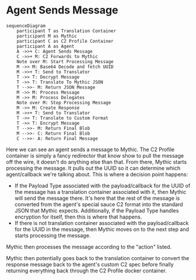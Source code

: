 # Agent Sends Message

```mermaid
sequenceDiagram
    participant T as Translation Container
    participant M as Mythic
    participant C as C2 Profile Container
    participant A as Agent
    A ->>+ C: Agent Sends Message
    C ->>+ M: C2 Forwards to Mythic
    Note over M: Start Processing Message
    M ->> M: Base64 Decode and fetch UUID
    M ->>+ T: Send to Translator
    T ->> T: Decrypt Message
    T ->> T: Translate To Mythic JSON
    T -->>- M: Return JSON Message
    M ->> M: Process Message
    M ->> M: Process Delegates
    Note over M: Stop Processing Message
    M ->> M: Create Response
    M ->>+ T: Send to Translator
    T ->> T: Translate to Custom Format
    T ->> T: Encrypt Message
    T -->>- M: Return Final Blob
    M -->>- C: Return Final Blob
    C -->>- A: Return Final Message
```

Here we can see an agent sends a message to Mythic. The C2 Profile container is simply a fancy redirector that know show to pull the message off the wire, it doesn't do anything else than that. From there, Mythic starts processing the message. It pulls out the UUID so it can determine which agent/callback we're talking about. This is where a decision point happens:

* If the Payload Type associated with the payload/callback for the UUID of the message has a translation container associated with it, then Mythic will send the message there. It's here that the rest of the message is converted from the agent's special sauce C2 format into the standard JSON that Mythic expects. Additionally, if the Payload Type handles encryption for itself, then this is where that happens.
* If there is not translation container associated with the payload/callback for the UUID in the message, then Mythic moves on to the next step and starts processing the message.

Mythic then processes the message according to the "action" listed.

Mythic then potentially goes back to the translation container to convert the response message back to the agent's custom C2 spec before finally returning everything back through the C2 Profile docker container.
